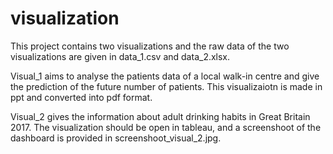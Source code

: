 # visualization
This project contains two visualizations and the raw data of the two visualizations are given in data_1.csv and data_2.xlsx. 

Visual_1 aims to analyse the patients data of a local walk-in centre and give the prediction of the future number of patients. 
This visualizaiotn is made in ppt and converted into pdf format.

Visual_2 gives the information about adult drinking habits in Great Britain 2017. 
The visualization should be open in tableau, and a screenshoot of the dashboard is provided in screenshoot_visual_2.jpg. 

